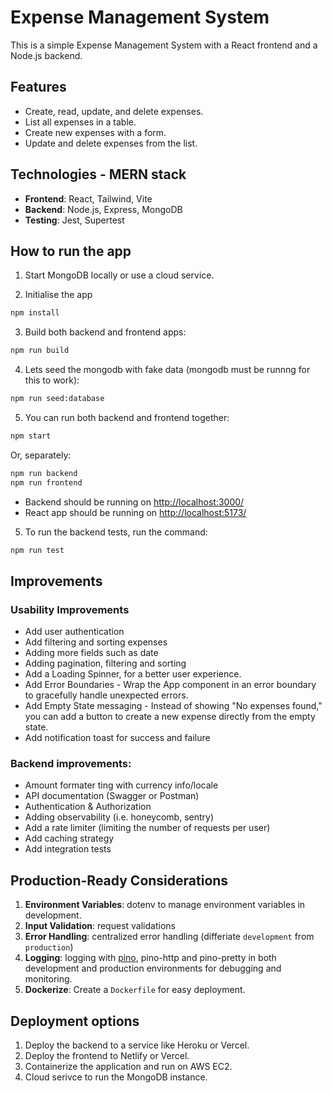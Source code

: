 # Expense Management System

This is a simple Expense Management System with a React frontend and a Node.js backend.

## Features

- Create, read, update, and delete expenses.
- List all expenses in a table.
- Create new expenses with a form.
- Update and delete expenses from the list.

## Technologies - MERN stack

- **Frontend**: React, Tailwind, Vite
- **Backend**: Node.js, Express, MongoDB
- **Testing**: Jest, Supertest

## How to run the app

1. Start MongoDB locally or use a cloud service.

2. Initialise the app

```bash
npm install
```

3. Build both backend and frontend apps:

```bash
npm run build
```

4. Lets seed the mongodb with fake data (mongodb must be runnng for this to work):

```bash
npm run seed:database
```

5. You can run both backend and frontend together:

```bash
npm start
```

Or, separately:

```bash
npm run backend
npm run frontend
```

- Backend should be running on [http://localhost:3000/](http://localhost:3000/)
- React app should be running on [http://localhost:5173/](http://localhost:5173/)

5. To run the backend tests, run the command:

```bash
npm run test
```

## Improvements

### Usability Improvements

- Add user authentication
- Add filtering and sorting expenses
- Adding more fields such as date
- Adding pagination, filtering and sorting
- Add a Loading Spinner, for a better user experience.
- Add Error Boundaries - Wrap the App component in an error boundary to gracefully handle unexpected errors.
- Add Empty State messaging - Instead of showing "No expenses found," you can add a button to create a new expense directly from the empty state.
- Add notification toast for success and failure

### Backend improvements:

- Amount formater ting with currency info/locale
- API documentation (Swagger or Postman)
- Authentication & Authorization
- Adding observability (i.e. honeycomb, sentry)
- Add a rate limiter (limiting the number of requests per user)
- Add caching strategy
- Add integration tests

## Production-Ready Considerations

1. **Environment Variables**: dotenv to manage environment variables in development.
2. **Input Validation**: request validations
3. **Error Handling**: centralized error handling (differiate `development` from `production`)
4. **Logging**: logging with [pino](https://github.com/pinojs/pino), pino-http and pino-pretty in both development and production environments for debugging and monitoring.
5. **Dockerize**: Create a `Dockerfile` for easy deployment.

## Deployment options

1. Deploy the backend to a service like Heroku or Vercel.
2. Deploy the frontend to Netlify or Vercel.
3. Containerize the application and run on AWS EC2.
4. Cloud serivce to run the MongoDB instance.
